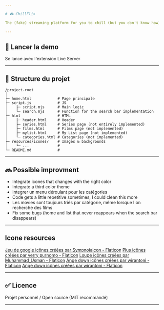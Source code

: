 ```yaml
---

# 🎮 ChillFlix

The (fake) streaming platform for you to chill (but you don't know how).

---
```


## 🚀 Lancer la demo

Se lance avec l'extension Live Server

---

## 📂 Structure du projet

```
/project-root
│
├─ home.html            # Page principale
├─ script.js            # JS
│    ├─ script.mjs      # Main logic
│    └─ search.mjs      # Function for the search bar implementation
├─ html                 # HTML
│    ├─ header.html     # Header
│    ├─ series.html     # Series page (not entirely implemented)
│    ├─ films.html      # Films page (not implemented)
│    ├─ mylist.html     # My List page (not implemented)
│    └─ categories.html # Categories (not implemented)
├─ resources/icones/    # Images & backgrounds
│    └─ ...             #
└─ README.md            #
```

---

## 🔜 Possible improvment 

* Integrate icones that changes with the right color
* Integrate a third color theme
* Integrer un menu déroulant pour les catégories
* Code gets a little repetitive sometimes, I could clean this more
* Les movies sont toujours triés par catégorie, même lorsque l'on recherche des films
* Fix some bugs (home and list that never reappears when the search bar disappears)

---

## Icone resources

<a href="https://www.flaticon.com/fr/icones-gratuites/jeu-de-google" title="jeu de google icônes">Jeu de google icônes créées par Sympnoiaicon - Flaticon</a>
<a href="https://www.flaticon.com/fr/icones-gratuites/plus" title="plus icônes">Plus icônes créées par verry purnomo - Flaticon</a>
<a href="https://www.flaticon.com/fr/icones-gratuites/loupe" title="loupe icônes">Loupe icônes créées par Muhammad_Usman - Flaticon</a>
<a href="https://www.flaticon.com/fr/icones-gratuites/ange-down" title="ange down icônes">Ange down icônes créées par wirantoni - Flaticon</a>
<a href="https://www.flaticon.com/fr/icones-gratuites/ange-down" title="ange down icônes">Ange down icônes créées par wirantoni - Flaticon</a>

---

## ✅ Licence

Projet personnel / Open source (MIT recommandé)

---

